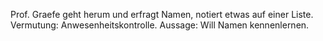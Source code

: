 Prof. Graefe geht herum und erfragt Namen, notiert etwas auf einer Liste.
Vermutung: Anwesenheitskontrolle. Aussage: Will Namen kennenlernen.
